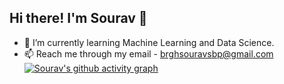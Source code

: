 ## Hi there! I'm Sourav 👋
- 🌱 I’m currently learning Machine Learning and Data Science.
- 📫 Reach me through my email - brghsouravsbp@gmail.com
[![Sourav's github activity graph](https://activity-graph.herokuapp.com/graph?username=SouravBiswal)](https://github.com/SouravBiswal/github-readme-activity-graph)
